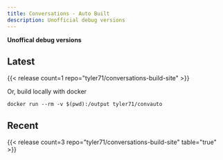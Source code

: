 ```yaml
---
title: Conversations - Auto Built
description: Unofficial debug versions
---
```

**Unoffical debug versions**

## Latest
{{< release count=1 repo="tyler71/conversations-build-site"  >}}


Or, build locally with docker

```
docker run --rm -v $(pwd):/output tyler71/convauto
```

## Recent

{{< release count=3 repo="tyler71/conversations-build-site" table="true" >}}
